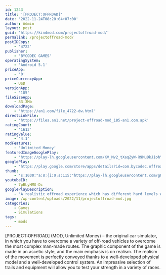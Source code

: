```yaml
---
id: 1243
title: '[PROJECT:OFFROAD]'
date: '2022-11-24T08:20:04+07:00'
author: Admin
layout: post
guid: 'https://kindmod.com/projectoffroad-mod/'
permalink: /projectoffroad-mod/
postIDCopy:
    - '4722'
publisher:
    - 'BYCODEC GAMES'
operatingSystem:
    - 'Android 5.1'
priceApp:
    - '0'
priceCurrencyApp:
    - USD
versionApp:
    - '185'
fileSizeApp:
    - 83.3Mb
downloadPage:
    - 'https://an1.com/file_4722-dw.html'
directLinkFile:
    - 'https://files.an1.net/project-offroad-mod_185-an1.com.apk'
ratingCount:
    - '1613'
ratingValue:
    - '4.1'
modFeatures:
    - 'Unlimited Money'
featuredImageGooglePlay:
    - 'https://play-lh.googleusercontent.com/KV_Mv2_tXaqZyW-R9MuOkJiohY66oB9qsDHfZOPPm_Dr8kt82nNOw7JSeT4LY2e8Gw'
googlePlay:
    - 'https://play.google.com/store/apps/details?id=com.bycodec.offroad'
thumb:
    - 's:1030:"a:8:{i:0;s:115:"https://play-lh.googleusercontent.com/g8OEiLzSM7H9VsR3nMHRxO3Lt0WBYY0tKLyjQ8_qZ73cTfUHzw1TZM1f65KxNQ3zfBA=w526-h296";i:1;s:115:"https://play-lh.googleusercontent.com/sQfvfVBampyw5jkXiQXDA4lx6YR0IOFpLqza8FCGPfbHwD_meJjWkrGyv2E9xzynm2A=w526-h296";i:2;s:115:"https://play-lh.googleusercontent.com/1UsTfOj_a4fLosmLjdp-hIbO7sn8sjJXgmrLp1U8ZaUPAkm3a-tyuljKF1xdi-qsriU=w526-h296";i:3;s:114:"https://play-lh.googleusercontent.com/-B3qIovIm3QGGLauAUBVVVc9I-dvKHHwW-PleB-_r56xKwYC5j8DuydpD04YMhSLIA=w526-h296";i:4;s:115:"https://play-lh.googleusercontent.com/UK9vKyLSmJHtMT-e8JXCDluQlN-QJzOe-ParcJ7CjssvFMM7eFdEn8SrOGIdI0OCEQs=w526-h296";i:5;s:115:"https://play-lh.googleusercontent.com/HUb3hPqZEC4sumIGfvy_P4jjC97koSiyY0Ok8hS0b-dvXX2y6DO-Oh6NVuvJWwr6EEk=w526-h296";i:6;s:115:"https://play-lh.googleusercontent.com/obfHIBoL1Ce2eMZQeZb0tQ4zDCzcTjCTmdadecZVUS6zdNv4p7mPY2m7dNywF9z59lE=w526-h296";i:7;s:116:"https://play-lh.googleusercontent.com/iqncQp-v3TBtETwNuNoKGZkqyt_6OfyhIB7ihiwLNv_3DddvZhQj9XGQd88aneV17b-S=w526-h296";}";'
youtubeID:
    - 7pBLyHMO-Dc
googlePlayDescription:
    - 'A realistic offroad experience which has different hard levels with different obstacles.. - High quality graphics. - 250 different hard levels with realistic physics'
image: /wp-content/uploads/2022/11/projectoffroad-mod.jpg
categories:
    - Games
    - Simulations
tags:
    - mods
---
```


\[PROJECT:OFFROAD\] (MOD, Unlimited Money) – the original car simulator, in which you have to overcome a variety of off-road vehicles to overcome the most complex man-made routes. The graphic component of the game is made in an ascetic style, and the main emphasis is on realism. The realism of the movement is perfectly conveyed thanks to a well-developed physical model and a well-developed control system. An impressive selection of trails and equipment will allow you to test your strength in a variety of races.